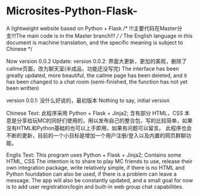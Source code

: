 # Microsites-Python-Flask- 
A lightweight website based on Python + Flask
/* !!!主要代码在Master分支!!!The main code is in the Master branch!!! */
/* The English language in this document is machine translation, and the specific meaning is subject to Chinese */

Now version 0.0.2
Update:
version 0.0.2:
  界面大更新，更加的美观，删除了callme页面，改为聊天室(半成品，功能还没写完)
  The interface has been greatly updated, more beautiful, the callme page has been deleted, and it has been changed to a chat room (semi-finished, the function has not yet been written)

version 0.0.1:
  没什么好说的，最初版本
  Nothing to say, initial version

Chinese Text:
此程序采用 Python + Flask + Jinja2;
含有部分 HTML，CSS
本意是分享给玩MC的同好们使用的，用以发布自己的整合包，写的比较简单，如果没有HTML和Python基础的也可以上手即用，如果有问题可以留言。
此程序也会不断的更新，目前的一个小目标是增加一个用户注册/登入以及内置的网页群聊功能。
  
Englis Text:
This program uses Python + Flask + Jinja2;
Contains some HTML, CSS
The intention is to share to play MC friends to use, release their own integration package, write relatively simple, if there is no HTML and Python         foundation can also be used, if there is a problem can leave a message.
The app will also be constantly updated, and a small goal for now is to add user registration/login and built-in web group chat capabilities.

